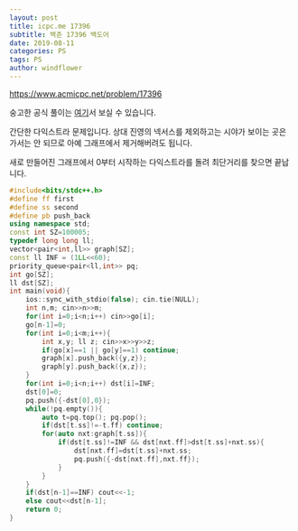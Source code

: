 ```yaml
---
layout: post
title: icpc.me 17396
subtitle: 백준 17396 백도어
date: 2019-08-11
categories: PS
tags: PS
author: windflower
---
```


<https://www.acmicpc.net/problem/17396>

숭고한 공식 풀이는 [여기](https://drive.google.com/file/d/1XwcQgX81fR_2ULyzXoY1DZ1Y9EsXyu-_/view)서 보실 수 있습니다.

간단한 다익스트라 문제입니다. 상대 진영의 넥서스를 제외하고는 시야가 보이는 곳은 가서는 안 되므로 아예 그래프에서 제거해버려도 됩니다.

새로 만들어진 그래프에서 0부터 시작하는 다익스트라를 돌려 최단거리를 찾으면 끝납니다.


```cpp
#include<bits/stdc++.h>
#define ff first
#define ss second
#define pb push_back
using namespace std;
const int SZ=100005;
typedef long long ll;
vector<pair<int,ll>> graph[SZ];
const ll INF = (1LL<<60);
priority_queue<pair<ll,int>> pq;
int go[SZ];
ll dst[SZ];
int main(void){
	ios::sync_with_stdio(false); cin.tie(NULL);
	int n,m; cin>>n>>m;
	for(int i=0;i<n;i++) cin>>go[i];
	go[n-1]=0;
	for(int i=0;i<m;i++){
		int x,y; ll z; cin>>x>>y>>z;
		if(go[x]==1 || go[y]==1) continue;
		graph[x].push_back({y,z});
		graph[y].push_back({x,z});		
	}
	for(int i=0;i<n;i++) dst[i]=INF;
	dst[0]=0;
	pq.push({-dst[0],0});
	while(!pq.empty()){
		auto t=pq.top(); pq.pop();
		if(dst[t.ss]!=-t.ff) continue;
		for(auto nxt:graph[t.ss]){
			if(dst[t.ss]!=INF && dst[nxt.ff]>dst[t.ss]+nxt.ss){
				dst[nxt.ff]=dst[t.ss]+nxt.ss;
				pq.push({-dst[nxt.ff],nxt.ff});
			}
		}
	}
	if(dst[n-1]==INF) cout<<-1;
	else cout<<dst[n-1];
	return 0;
}
```
